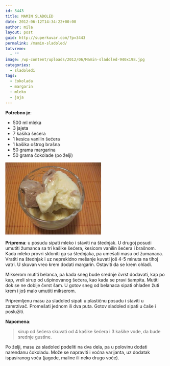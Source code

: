 ```yaml
---
id: 3443
title: MAMIN SLADOLED
date: 2012-06-12T14:34:22+00:00
author: mila
layout: post
guid: http://superkuvar.com/?p=3443
permalink: /mamin-sladoled/
totvreme:
  - ""
image: /wp-content/uploads/2012/06/Mamin-sladoled-940x198.jpg
categories:
  - sladoledi
tags:
  - čokolada
  - margarin
  - mleko
  - jaja
---
```

**Potrebno je**:

  * 500 ml mleka
  * 3 jajeta
  * 7 kašika šećera
  * 1 kesica vanilin šećera
  * 1 kašika oštrog brašna
  * 50 grama margarina
  * 50 grama čokolade (po želji)

<img class="alignnone size-medium wp-image-3444" title="Mamin sladoled" src="/wp-content/uploads/2012/06/Mamin-sladoled-300x225.jpg" alt="" width="300" height="225" /> 

**Priprema**: u posudu sipati mleko i staviti na štednjak. U drugoj posudi umutiti žumanca sa tri kašike šećera, kesicom vanilin šećera i brašnom. Kada mleko provri skloniti ga sa štednjaka, pa umešati masu od žumanaca. Vratiti na štednjak i uz neprekidno mešanje kuvati još 4-5 minuta na tihoj vatri. U skuvan vreo krem dodati margarin. Ostaviti da se krem ohladi.

Mikserom mutiti belanca, pa kada sneg bude srednje čvrst dodavati, kap po kap, vreli sirup od ušpinovanog šećera, kao kada se pravi šampita. Mutiti dok se ne dobije čvrst šam. U gotov sneg od belanaca sipati ohlađen žuti krem i još malo umutiti mikserom.

Pripremljenu masu za sladoled sipati u plastičnu posudu i staviti u zamrzivač. Promešati jednom ili dva puta. Gotov sladoled sipati u čaše i poslužiti.

**Napomena**: 
> sirup od šećera skuvati od 4 kašike šećera i 3 kašike vode, da bude srednje gustine.

Po želji, masu za sladoled podeliti na dva dela, pa u polovinu dodati narendanu čokoladu. Može se napraviti i voćna varijanta, uz dodatak ispasiranog voća (jagode, maline ili neko drugo voće).